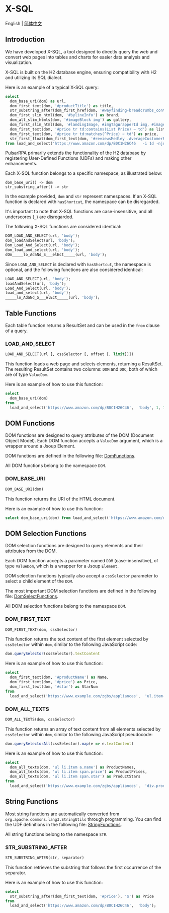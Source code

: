 # X-SQL

English | [简体中文](/docs/zh/x-sql.md)

## Introduction

We have developed X-SQL, a tool designed to directly query the web and convert web pages into tables and charts for easier data analysis and visualization.

X-SQL is built on the H2 database engine, ensuring compatibility with H2 and utilizing its SQL dialect.

Here is an example of a typical X-SQL query:

```sql
select
  dom_base_uri(dom) as url,
  dom_first_text(dom, '#productTitle') as title,
  str_substring_after(dom_first_href(dom, '#wayfinding-breadcrumbs_container ul li:last-child a'), '&node=') as category,
  dom_first_slim_html(dom, '#bylineInfo') as brand,
  dom_all_slim_htmls(dom, '#imageBlock img') as gallery,
  dom_first_slim_html(dom, '#landingImage, #imgTagWrapperId img, #imageBlock img:expr(width > 400)') as img,
  dom_first_text(dom, '#price tr td:contains(List Price) ~ td') as listprice,
  dom_first_text(dom, '#price tr td:matches(^Price) ~ td') as price,
  str_first_float(dom_first_text(dom, '#reviewsMedley .AverageCustomerReviews span:contains(out of)'), 0.0) as score
from load_and_select('https://www.amazon.com/dp/B0C1H26C46   -i 1d -njr 3', 'body');
```

PulsarRPA primarily extends the functionality of the H2 database by registering User-Defined Functions (UDFs) and making other enhancements.

Each X-SQL function belongs to a specific namespace, as illustrated below:

```
dom_base_uri() -> dom
str_substring_after() -> str
```

In the example provided, `dom` and `str` represent namespaces. If an X-SQL function is declared with `hasShortcut`, the namespace can be disregarded.

It's important to note that X-SQL functions are case-insensitive, and all underscores (`_`) are disregarded.

The following X-SQL functions are considered identical:

```sql
DOM_LOAD_AND_SELECT(url, 'body');
dom_loadAndSelect(url, 'body');
Dom_Load_And_Select(url, 'body');
dom_load_and_select(url, 'body');
dOm_____lo_AdaNd_S___elEct_____(url, 'body');
```

Since `LOAD_AND_SELECT` is declared with `hasShortcut`, the namespace is optional, and the following functions are also considered identical:

```sql
LOAD_AND_SELECT(url, 'body');
loadAndSelect(url, 'body');
Load_And_Select(url, 'body');
load_and_select(url, 'body');
_____lo_AdaNd_S___elEct_____(url, 'body');
```

## Table Functions

Each table function returns a ResultSet and can be used in the `from` clause of a query.

### LOAD_AND_SELECT

```sql
LOAD_AND_SELECT(url [, cssSelector [, offset [, limit]]])
```

This function loads a web page and selects elements, returning a ResultSet. The resulting ResultSet contains two columns: `DOM` and `DOC`, both of which are of type `ValueDom`.

Here is an example of how to use this function:

```sql
select
  dom_base_uri(dom)
from
  load_and_select('https://www.amazon.com/dp/B0C1H26C46',  'body', 1, 10);
```

## DOM Functions

DOM functions are designed to query attributes of the DOM (Document Object Model). Each DOM function accepts a `ValueDom` argument, which is a wrapper around a Jsoup Element.

DOM functions are defined in the following file: [DomFunctions](https://github.com/apache/pulsar/blob/master/pulsar-ql/src/main/kotlin/ai/platon/pulsar/ql/h2/udfs/DomFunctions.kt).

All DOM functions belong to the namespace `DOM`.

### DOM_BASE_URI

```sql
DOM_BASE_URI(dom)
```

This function returns the URI of the HTML document.

Here is an example of how to use this function:

```sql
select dom_base_uri(dom) from load_and_select('https://www.amazon.com/dp/B0C1H26C46',  'body');
```

## DOM Selection Functions

DOM selection functions are designed to query elements and their attributes from the DOM.

Each DOM function accepts a parameter named `DOM` (case-insensitive), of type `ValueDom`, which is a wrapper for a Jsoup `Element`.

DOM selection functions typically also accept a `cssSelector` parameter to select a child element of the `DOM`.

The most important DOM selection functions are defined in the following file: [DomSelectFunctions](https://github.com/apache/pulsar/blob/master/pulsar-ql/src/main/kotlin/ai/platon/pulsar/ql/h2/udfs/DomSelectFunctions.kt).

All DOM selection functions belong to the namespace `DOM`.

### DOM_FIRST_TEXT

```sql
DOM_FIRST_TEXT(dom, cssSelector)
```

This function returns the text content of the first element selected by `cssSelector` within `dom`, similar to the following JavaScript code:

```javascript
dom.querySelector(cssSelector).textContent
```

Here is an example of how to use this function:

```sql
select
  dom_first_text(dom, '#productName') as Name,
  dom_first_text(dom, '#price') as Price,
  dom_first_text(dom, '#star') as StarNum
from
  load_and_select('https://www.example.com/zgbs/appliances',  'ul.item-collection li.item');
```

### DOM_ALL_TEXTS

```sql
DOM_ALL_TEXTS(dom, cssSelector)
```

This function returns an array of text content from all elements selected by `cssSelector` within `dom`, similar to the following JavaScript pseudocode:

```javascript
dom.querySelectorAll(cssSelector).map(e => e.textContent)
```

Here is an example of how to use this function:

```sql
select
  dom_all_texts(dom, 'ul li.item a.name') as ProductNames,
  dom_all_texts(dom, 'ul li.item span.price') as ProductPrices,
  dom_all_texts(dom, 'ul li.item span.star') as ProductStars
from
  load_and_select('https://www.example.com/zgbs/appliances',  'div.products');
```

## String Functions

Most string functions are automatically converted from `org.apache.commons.lang3.StringUtils` through programming. 
You can find the UDF definitions in the following file: 
[StringFunctions](https://github.com/apache/pulsar/blob/master/pulsar-ql/src/main/kotlin/ai/platon/pulsar/ql/h2/udfs/StringFunctions.kt).

All string functions belong to the namespace `STR`.

### STR_SUBSTRING_AFTER

```sql
STR_SUBSTRING_AFTER(str, separator)
```

This function retrieves the substring that follows the first occurrence of the separator.

Here is an example of how to use this function:

```sql
select
  str_substring_after(dom_first_text(dom, '#price'), '$') as Price
from
  load_and_select('https://www.amazon.com/dp/B0C1H26C46',  'body');
```
